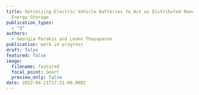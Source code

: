 ```yaml
---
title: Optimizing Electric Vehicle Batteries to Act as Distributed Renewable
  Energy Storage
publication_types:
  - "3"
authors:
  - Georgia Perakis and Leann Thayaparan
publication: work in progress
draft: false
featured: false
image:
  filename: featured
  focal_point: Smart
  preview_only: false
date: 2022-04-21T17:21:00.000Z
---
```

